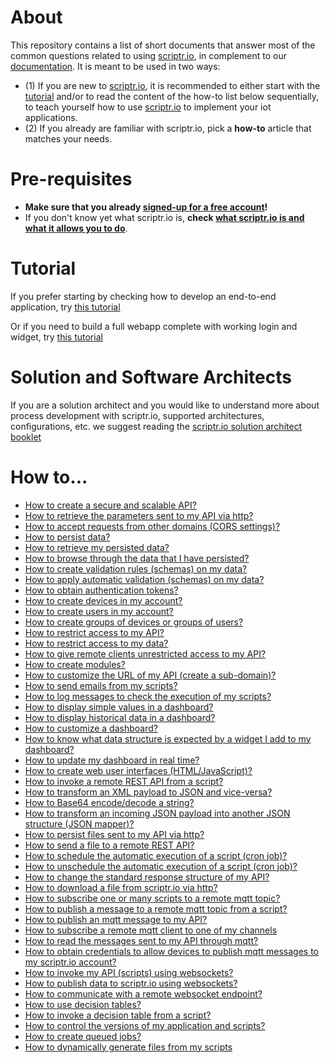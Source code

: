 # About

This repository contains a list of short documents that answer most of the common questions related to using [scriptr.io](https://www.scriptr.io), in complement to our [documentation](https://www.scriptr.io/documentation#documentation-get-attachmentgetAttachment). It is meant to be used in two ways: 
- (1) If you are new to [scriptr.io](https://www.scriptr.io), it is recommended to either start with the [tutorial](#tutorial) and/or to read the content of the how-to list below sequentially, to teach yourself how to use [scriptr.io](https://www.scriptr.io) to implement your iot applications. 
- (2) If you already are familiar with scriptr.io, pick a **how-to** article that matches your needs.

# Pre-requisites

- **Make sure that you already [signed-up for a free account](https://www.scriptr.io/register)!** 
- If you don't know yet what scriptr.io is, **check [what scriptr.io is and what it allows you to do](https://github.com/scriptrdotio/howto/blob/master/whatis/whatis_scriptr.md)**.

# Tutorial

If you prefer starting by checking how to develop an end-to-end application, try [this tutorial](./tutorials/endtoendapp1/README.md)

Or if you need to build a full webapp complete with working login and widget, try [this tutorial](./tutorials/UIComponents/README.md)

# Solution and Software Architects

If you are a solution architect and you would like to understand more about process development with scriptr.io, supported architectures, configurations, etc. we suggest reading the [scriptr.io solution architect booklet](./architecture/solution_architect_booklet.md)

# How to...

- [How to create a secure and scalable API?](https://github.com/scriptrdotio/howto/blob/master/api/create_api.md)
- [How to retrieve the parameters sent to my API via http?](https://github.com/scriptrdotio/howto/blob/master/api/read_http_request_parameters.md)
- [How to accept requests from other domains (CORS settings)?](https://github.com/scriptrdotio/howto/blob/master/api/cors_settings.md)
- [How to persist data?](https://github.com/scriptrdotio/howto/blob/master/data/persist_data.md)
- [How to retrieve my persisted data?](https://github.com/scriptrdotio/howto/blob/master/data/query_data.md)
- [How to browse through the data that I have persisted?](https://github.com/scriptrdotio/howto/blob/master/data/view_data.md)
- [How to create validation rules (schemas) on my data?](https://github.com/scriptrdotio/howto/blob/master/data/create_schema.md)
- [How to apply automatic validation (schemas) on my data?](https://github.com/scriptrdotio/howto/blob/master/data/create_schemabased_docs.md)
- [How to obtain authentication tokens?](https://github.com/scriptrdotio/howto/blob/master/api/obtain_auth_token.md)
- [How to create devices in my account?](https://github.com/scriptrdotio/howto/blob/master/acl/create_devices_users.md)
- [How to create users in my account?](https://github.com/scriptrdotio/howto/blob/master/acl/create_users.md)
- [How to create groups of devices or groups of users?](https://github.com/scriptrdotio/howto/blob/master/acl/create_devices_groups.md)
- [How to restrict access to my API?](https://github.com/scriptrdotio/howto/blob/master/acl/restrict_access_to_api.md)
- [How to restrict access to my data?](https://github.com/scriptrdotio/howto/blob/master/acl/protect_data.md)
- [How to give remote clients unrestricted access to my API?](https://github.com/scriptrdotio/howto/blob/master/acl/unprotected_api.md)
- [How to create modules?](https://github.com/scriptrdotio/howto/blob/master/modules/create_modules.md)
- [How to customize the URL of my API (create a sub-domain)?](https://github.com/scriptrdotio/howto/blob/master/config/create_subdomain.md)
- [How to send emails from my scripts?](https://github.com/scriptrdotio/howto/blob/master/util/sendmail.md)
- [How to log messages to check the execution of my scripts?](https://github.com/scriptrdotio/howto/blob/master/debug/log_msg.md)
- [How to display simple values in a dashboard?](https://github.com/scriptrdotio/howto/blob/master/ui/create_dashboard.md)
- [How to display historical data in a dashboard?](https://github.com/scriptrdotio/howto/blob/master/ui/create_dashboard_historical.md)
- [How to customize a dashboard?](https://github.com/scriptrdotio/howto/blob/master/ui/customize_dashboard.md)
- [How to know what data structure is expected by a widget I add to my dashboard?](https://github.com/scriptrdotio/howto/blob/master/ui/what_data_structure_for_widget.md)
- [How to update my dashboard in real time?](https://github.com/scriptrdotio/howto/blob/master/ui/realtime_dashboard.md)
- [How to create web user interfaces (HTML/JavaScript)?](https://github.com/scriptrdotio/howto/blob/master/ui/create_web_ui.md)
- [How to invoke a remote REST API from a script?](https://github.com/scriptrdotio/howto/blob/master/remote/invoke_rest_api.md)
- [How to transform an XML payload to JSON and vice-versa?](https://github.com/scriptrdotio/howto/blob/master/util/xmltojson.md)
- [How to Base64 encode/decode a string?](/util/base64encoding.md)
- [How to transform an incoming JSON payload into another JSON structure (JSON mapper)?](https://github.com/scriptrdotio/howto/blob/master/util/jsonmapper.md)
- [How to persist files sent to my API via http?](https://github.com/scriptrdotio/howto/blob/master/data/upload_files.md)
- [How to send a file to a remote REST API?](https://github.com/scriptrdotio/howto/blob/master/remote/send_file_to_api.md)
- [How to schedule the automatic execution of a script (cron job)?](https://github.com/scriptrdotio/howto/blob/master/cron/create_cron_job.md)
- [How to unschedule the automatic execution of a script (cron job)?](https://github.com/scriptrdotio/howto/blob/master/cron/unschedule_cron_job.md)
- [How to change the standard response structure of my API?](https://github.com/scriptrdotio/howto/blob/master/api/change_response.md)
- [How to download a file from scriptr.io via http?](https://github.com/scriptrdotio/howto/blob/master/data/download_file.md)
- [How to subscribe one or many scripts to a remote mqtt topic?](https://github.com/scriptrdotio/howto/blob/master/mqtt/subscribe_to_remote_mqtt.md)
- [How to publish a message to a remote mqtt topic from a script?](https://github.com/scriptrdotio/howto/blob/master/mqtt/publish_to_remote_mqtt.md)
- [How to publish an mqtt message to my API?](https://github.com/scriptrdotio/howto/blob/master/api/publish_mqtt_msgs_to_script.md)
- [How to subscribe a remote mqtt client to one of my channels](https://github.com/scriptrdotio/howto/blob/master/mqtt/subscribe_mqtt_client.md#how-to-subscribe-a-remote-mqtt-client-to-receive-messages-from-my-scriptr-account)
- [How to read the messages sent to my API through mqtt?](https://github.com/scriptrdotio/howto/blob/master/api/read_mqtt_messages.md)
- [How to obtain credentials to allow devices to publish mqtt messages to my scriptr.io account?](https://github.com/scriptrdotio/howto/blob/master/mqtt/obtain_credentials.md)
- [How to invoke my API (scripts) using websockets?](https://github.com/scriptrdotio/howto/blob/master/api/invoke_api.md)
- [How to publish data to scriptr.io using websockets?](https://github.com/scriptrdotio/howto/blob/master/publish_subscribe/publish_ws.md)
- [How to communicate with a remote websocket endpoint?](https://github.com/scriptrdotio/howto/blob/master/websockets/send_receive_msgs.md)
- [How to use decision tables?](https://github.com/scriptrdotio/howto/blob/master/decision_tables/create_decision_table.md)
- [How to invoke a decision table from a script?](https://github.com/scriptrdotio/howto/blob/master/decision_tables/invoke_decision_table_from_script.md)
- [How to control the versions of my application and scripts?](https://github.com/scriptrdotio/howto/blob/master/teamwork/version_control.md)
- [How to create queued jobs?](https://github.com/scriptrdotio/howto/blob/master/queuing/queue_tasks.md)
- [How to dynamically generate files from my scripts](https://github.com/scriptrdotio/howto/blob/master/data/generate_file_from_script.md#how-to-dynamically-generate-a-file-from-within-a-script)

